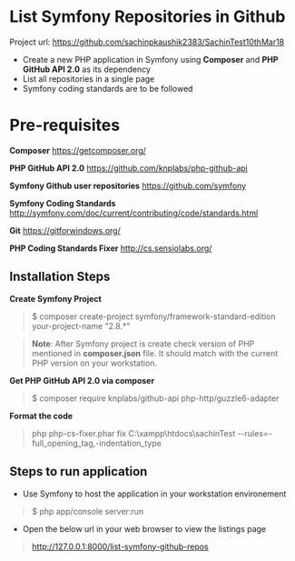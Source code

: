 
# List Symfony Repositories in Github
Project url: https://github.com/sachinpkaushik2383/SachinTest10thMar18

- Create a new PHP application in Symfony using **Composer** and **PHP GitHub API 2.0** as its dependency
- List all repositories in a single page 
- Symfony coding standards are to be followed

# Pre-requisites
 **Composer**
https://getcomposer.org/

**PHP GitHub API 2.0**
https://github.com/knplabs/php-github-api

**Symfony Github user repositories**
https://github.com/symfony

**Symfony Coding Standards**
http://symfony.com/doc/current/contributing/code/standards.html

**Git**
https://gitforwindows.org/

**PHP Coding Standards Fixer**
http://cs.sensiolabs.org/

## Installation Steps

**Create Symfony Project**
> $ composer create-project symfony/framework-standard-edition your-project-name "2.8.*"

> **Note**: After Symfony project is create check version of PHP mentioned in **composer.json** file. It should match with the current PHP version on your workstation.

**Get  PHP GitHub API 2.0 via composer**
> $ composer require knplabs/github-api php-http/guzzle6-adapter

**Format the code**
> php php-cs-fixer.phar fix C:\xampp\htdocs\sachinTest --rules=-full_opening_tag,-indentation_type


## Steps to run application

- Use Symfony to host the application in your workstation environement 

> $ php app/console server:run

- Open the below url in your web browser to view the listings page

> http://127.0.0.1:8000/list-symfony-github-repos

```